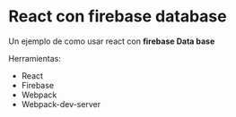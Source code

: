 # React con firebase database

Un ejemplo de como usar react con **firebase Data base**

Herramientas:

* React
* Firebase
* Webpack
* Webpack-dev-server